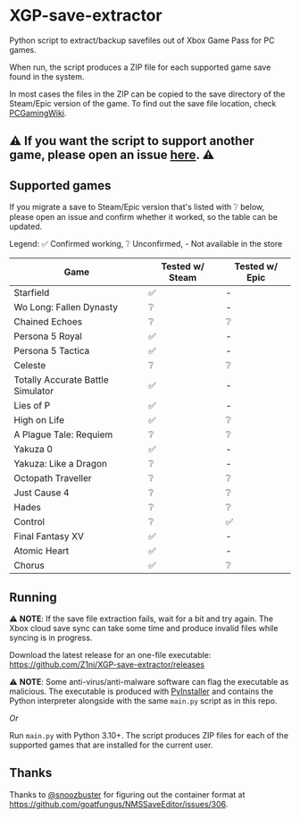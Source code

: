 # XGP-save-extractor
Python script to extract/backup savefiles out of Xbox Game Pass for PC games.

When run, the script produces a ZIP file for each supported game save found in the system.

In most cases the files in the ZIP can be copied to the save directory of the Steam/Epic version of the game. To find out the save file location, check [PCGamingWiki](https://www.pcgamingwiki.com/).

## ⚠️ If you want the script to support another game, please open an issue [here](https://github.com/Z1ni/XGP-save-extractor/issues/new/choose). ⚠️

## Supported games
If you migrate a save to Steam/Epic version that's listed with ❔ below, please open an issue and confirm whether it worked, so the table can be updated.

Legend: ✅ Confirmed working, ❔ Unconfirmed, - Not available in the store

| Game | Tested w/ Steam | Tested w/ Epic |
|-|-|-|
| Starfield | ✅ | - |
| Wo Long: Fallen Dynasty | ❔ | - |
| Chained Echoes | ❔ | ❔ |
| Persona 5 Royal | ✅ | - |
| Persona 5 Tactica | ✅ | - |
| Celeste | ❔ | ❔ |
| Totally Accurate Battle Simulator | ✅ | - |
| Lies of P | ✅ | - |
| High on Life | ✅ | ❔ |
| A Plague Tale: Requiem | ❔ | ❔ |
| Yakuza 0 | ✅ | - |
| Yakuza: Like a Dragon | ❔ | - |
| Octopath Traveller | ❔ | ❔ |
| Just Cause 4 | ❔ | ❔ |
| Hades | ❔ | ❔ |
| Control | ❔ | ✅ |
| Final Fantasy XV | ✅ | - |
| Atomic Heart | ✅ | - |
| Chorus | ✅ | ❔ |

## Running
⚠️ **NOTE**: If the save file extraction fails, wait for a bit and try again. The Xbox cloud save sync can take some time and produce invalid files while syncing is in progress.

Download the latest release for an one-file executable: https://github.com/Z1ni/XGP-save-extractor/releases

⚠️ **NOTE**: Some anti-virus/anti-malware software can flag the executable as malicious. The executable is produced with [PyInstaller](https://pyinstaller.org/) and contains the Python interpreter alongside with the same `main.py` script as in this repo.

*Or*

Run `main.py` with Python 3.10+. The script produces ZIP files for each of the supported games that are installed for the current user.

## Thanks
Thanks to [@snoozbuster](https://github.com/snoozbuster) for figuring out the container format at https://github.com/goatfungus/NMSSaveEditor/issues/306.
